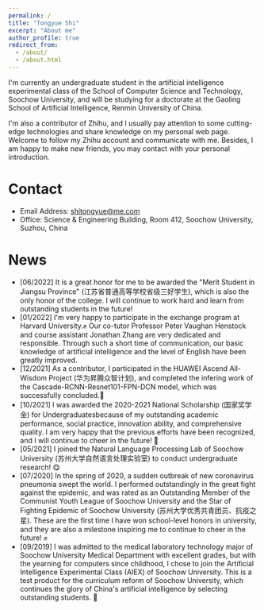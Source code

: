 ```yaml
---
permalink: /
title: "Tongyue Shi"
excerpt: "About me"
author_profile: true
redirect_from: 
  - /about/
  - /about.html
---
```


I'm currently an undergraduate student in the artificial intelligence experimental class of the School of Computer Science and Technology, Soochow University, and will be studying for a doctorate at the Gaoling School of Artificial Intelligence, Renmin University of China.

I'm also a contributor of Zhihu, and I usually pay attention to some cutting-edge technologies and share knowledge on my personal web page. Welcome to follow my Zhihu account and communicate with me. Besides, I am happy to make new friends, you may contact with your personal introduction.


Contact
======
* Email Address: shitongyue@me.com
* Office: Science & Engineering Building, Room 412, Soochow University, Suzhou, China


News
======
* [06/2022] It is a great honor for me to be awarded the "Merit Student in Jiangsu Province" (江苏省普通高等学校省级三好学生), which is also the only honor of the college. I will continue to work hard and learn from outstanding students in the future!
* [01/2022] I'm very happy to participate in the exchange program at Harvard University.✊ Our co-tutor Professor Peter Vaughan Henstock and course assistant Jonathan Zhang are very dedicated and responsible. Through such a short time of communication, our basic knowledge of artificial intelligence and the level of English have been greatly improved.
* [12/2021] As a contributor, I participated in the HUAWEI Ascend All-Wisdom Project (华为昇腾众智计划), and completed the infering work of the Cascade-RCNN-Resnet101-FPN-DCN model, which was successfully concluded.💪
* [10/2021] I was awarded the 2020-2021 National Scholarship (国家奖学金) for Undergraduatesbecause of my outstanding academic performance, social practice, innovation ability, and comprehensive quality. I am very happy that the previous efforts have been recognized, and I will continue to cheer in the future! 🎉
* [05/2021] I joined the Natural Language Processing Lab of Soochow University (苏州大学自然语言处理实验室) to conduct undergraduate research! 😋
* [07/2020] In the spring of 2020, a sudden outbreak of new coronavirus pneumonia swept the world. I performed outstandingly in the great fight against the epidemic, and was rated as an Outstanding Member of the Communist Youth League of Soochow University and the Star of Fighting Epidemic of Soochow University (苏州大学优秀共青团员、抗疫之星). These are the first time I have won school-level honors in university, and they are also a milestone inspiring me to continue to cheer in the future! ✊
* [09/2019] I was admitted to the medical laboratory technology major of Soochow University Medical Department with excellent grades, but with the yearning for computers since childhood, I chose to join the Artificial Intelligence Experimental Class (AIEX) of Soochow University. This is a test product for the curriculum reform of Soochow University, which continues the glory of China's artificial intelligence by selecting outstanding students. 💪